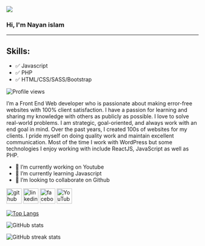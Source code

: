 
![](https://media-exp1.licdn.com/dms/image/C4E16AQGooo8_Dm-gnQ/profile-displaybackgroundimage-shrink_350_1400/0/1634403607388?e=1640217600&v=beta&t=7qJNPx-FDwSAQnj0s8FhDCaoK3KX6-st_CY0zXJEacY)

### Hi, I'm Nayan islam
---
## Skills:
- ✅ Javascript
- ✅ PHP
- ✅ HTML/CSS/SASS/Bootstrap

![Profile views](https://gpvc.arturio.dev/nayan369)  

I’m a Front End Web developer who is passionate about making error-free websites with 100% client satisfaction. I have a passion for learning and sharing my knowledge with others as publicly as possible. I love to solve real-world problems. I am strategic, goal-oriented, and always work with an end goal in mind. Over the past years, I created 100s of websites for my clients. I pride myself on doing quality work and maintain excellent communication. Most of the time I work with WordPress but some technologies I enjoy working with include ReactJS, JavaScript as well as PHP.


- 🔭 I’m currently working on Youtube 
- 🌱 I’m currently learning Javascript 
- 👯 I’m looking to collaborate on Github 


[<img src='https://cdn.jsdelivr.net/npm/simple-icons@3.0.1/icons/github.svg' alt='github' height='40'>](https://github.com/nayan369)  [<img src='https://cdn.jsdelivr.net/npm/simple-icons@3.0.1/icons/linkedin.svg' alt='linkedin' height='40'>](https://www.linkedin.com/in/https://www.linkedin.com/in/nayan369//)  [<img src='https://cdn.jsdelivr.net/npm/simple-icons@3.0.1/icons/facebook.svg' alt='facebook' height='40'>](https://www.facebook.com/https://www.facebook.com/nayan936/https://www.facebook.com/nayan936/)  [<img src='https://cdn.jsdelivr.net/npm/simple-icons@3.0.1/icons/youtube.svg' alt='YouTube' height='40'>](https://www.youtube.com/channel/https://www.youtube.com/channel/UCrgyWJ1HJPkDr4BS7oyzhiw)  

[![Top Langs](https://github-readme-stats.vercel.app/api/top-langs/?username=nayan369)](https://github.com/anuraghazra/github-readme-stats)

![GitHub stats](https://github-readme-stats.vercel.app/api?username=nayan369&show_icons=true)  

![GitHub streak stats](https://github-readme-streak-stats.herokuapp.com/?user=nayan369)  


